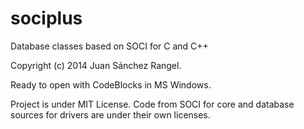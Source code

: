 sociplus
========

Database classes based on SOCI for C and C++

Copyright (c) 2014 Juan Sánchez Rangel.

Ready to open with CodeBlocks in MS Windows.

Project is under MIT License.
Code from SOCI for core and database sources for drivers are under their own licenses.
